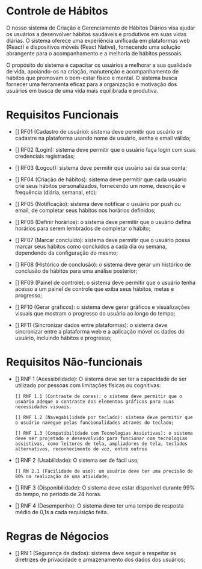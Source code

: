 # Controle de Hábitos

O nosso sistema de Criação e Gerenciamento de Hábitos Diários visa ajudar os usuários a desenvolver hábitos saudáveis e produtivos em suas vidas diárias. O sistema oferece uma experiência unificada em plataformas web (React) e dispositivos móveis (React Native), fornecendo uma solução abrangente para o acompanhamento e a melhoria de hábitos pessoais.

O propósito do sistema é capacitar os usuários a melhorar a sua qualidade de vida, apoiando-os na criação, manutenção e acompanhamento de hábitos que promovam o bem-estar físico e mental. O sistema busca fornecer uma ferramenta eficaz para a organização e motivação dos usuários em busca de uma vida mais equilibrada e produtiva.

# Requisitos Funcionais

- [] RF01 (Cadastro de usuário): sistema deve permitir que usuário se cadastre na plataforma usando nome de usuário, senha e email válido;

- [] RF02 (Login): sistema deve permitir que o usuário faça login com suas credenciais registradas;

- [] RF03 (Logout): sistema deve permitir que usuário sai da sua conta;

- [] RF04 (Criação de hábitos): sistema deve permitir que cada usuário crie seus hábitos personalizados, fornecendo um nome, descrição e frequência (diária, semanal, etc);

- [] RF05 (Notificação): sistema deve notificar o usuário por push ou email, de completar seus hábitos nos horários definidos;

- [] RF06 (Definir horários): o sistema deve permitir que o usuário defina horários para serem lembrados de completar o hábito;

- [] RF07 (Marcar concluído): sistema deve permitir que o usuário possa marcar seus hábitos como concluídos a cada dia ou semana, dependendo da configuração do mesmo;

- [] RF08 (Histórico de conclusão): o sistema deve gerar um histórico de conclusão de hábitos para uma análise posterior;

- [] RF09 (Painel de controle): o sistema deve permitir que o usuário tenha acesso a um painel de controle que exiba seus hábitos, metas e progresso;

- [] RF10 (Gerar gráficos): o sistema deve gerar gráficos e visualizações visuais que mostram o progresso do usuário ao longo do tempo;

- [] RF11 (Sincronizar dados entre plataformas): o sistema deve sincronizar entre a plataforma web e a aplicação móvel os dados do usuário, incluindo hábitos e progresso;

# Requisitos Não-funcionais

- [] RNF 1 (Acessibilidade): O sistema deve ser ter a capacidade de ser utilizado por pessoas com limitações físicas ou cognitivas:

      [] RNF 1.1 (Contraste de cores): o sistema deve permitir que o usuário adeque o contraste dos elementos gráficos para suas necessidades visuais.

      [] RNF 1.2 (Navegabilidade por teclado): sistema deve permitir que o usuário navegue pelas funcionalidades através do teclado;

      [] RNF 1.3 (Compatibilidade com Tecnologias Assistivas): o sistema deve ser projetado e desenvolvido para funcionar com tecnologias assistivas, como leitores de tela, ampliadores de tela, teclados 
      alternativos, reconhecimento de voz, entre outros

- [] RNF 2 (Usabilidade): O sistema ser de fácil uso;

      [] RN 2.1 (Facilidade de uso): um usuário deve ter uma precisão de 80% na realização de uma atividade;

- [] RNF 3 (Disponibilidade): O sistema deve estar disponível durante 99% do tempo, no período de 24 horas.  

- [] RNF 4  (Desempenho): O sistema deve ter uma tempo de resposta médio de 0,1s a cada requisição feita.

 # Regras de Négocios

 - [] RN 1 (Segurança de dados): sistema deve seguir e respeitar as diretrizes de privacidade e armazenamento dos dados dos usuários; 







